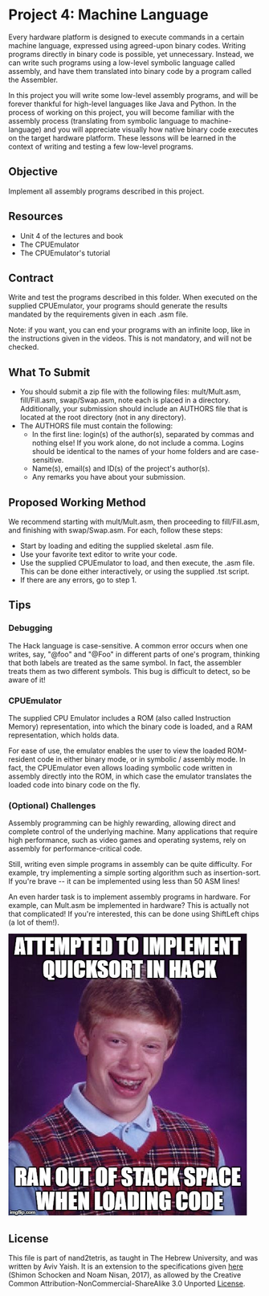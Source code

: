 # Project 4: Machine Language

Every hardware platform is designed to execute commands in a certain machine
language, expressed using agreed-upon binary codes. Writing programs directly in
binary code is possible, yet unnecessary. Instead, we can write such programs
using a low-level symbolic language called assembly, and have them translated
into binary code by a program called the Assembler.

In this project you will write some low-level assembly programs, and will be
forever thankful for high-level languages like Java and Python. In the process
of working on this project, you will become familiar with the assembly process
(translating from symbolic language to machine-language) and you will appreciate
visually how native binary code executes on the target hardware platform. These
lessons will be learned in the context of writing and testing a few low-level
programs.

## Objective

Implement all assembly programs described in this project.

## Resources

- Unit 4 of the lectures and book
- The CPUEmulator
- The CPUEmulator's tutorial

## Contract

Write and test the programs described in this folder.
When executed on the supplied CPUEmulator, your programs should generate the
results mandated by the requirements given in each .asm file.

Note: if you want, you can end your programs with an infinite loop, like in
the instructions given in the videos. This is not mandatory, and will not be
checked.

## What To Submit

- You should submit a zip file with the following files:
  mult/Mult.asm, fill/Fill.asm, swap/Swap.asm, note each is placed in a
  directory. Additionally, your submission should include an AUTHORS file
  that is located at the root directory (not in any directory).
- The AUTHORS file must contain the following:
  - In the first line: login(s) of the author(s), separated by commas and
    nothing else! If you work alone, do not include a comma.
    Logins should be identical to the names of your home folders and are
    case-sensitive.
  - Name(s), email(s) and ID(s) of the project's author(s).
  - Any remarks you have about your submission.

## Proposed Working Method

We recommend starting with mult/Mult.asm, then proceeding to fill/Fill.asm,
and finishing with swap/Swap.asm. For each, follow these steps:

- Start by loading and editing the supplied skeletal .asm file.
- Use your favorite text editor to write your code.
- Use the supplied CPUEmulator to load, and then execute, the .asm file.
  This can be done either interactively, or using the supplied .tst script.
- If there are any errors, go to step 1.

## Tips

### Debugging

The Hack language is case-sensitive. A common error occurs when one writes, say,
"@foo" and "@Foo" in different parts of one's program, thinking that both labels
are treated as the same symbol. In fact, the assembler treats them as two
different symbols. This bug is difficult to detect, so be aware of it!

### CPUEmulator

The supplied CPU Emulator includes a ROM (also called Instruction Memory)
representation, into which the binary code is loaded, and a RAM representation,
which holds data.

For ease of use, the emulator enables the user to view the loaded ROM-resident
code in either binary mode, or in symbolic / assembly mode. In fact, the
CPUEmulator even allows loading symbolic code written in assembly directly into
the ROM, in which case the emulator translates the loaded code into binary code
on the fly.

### (Optional) Challenges

Assembly programming can be highly rewarding, allowing direct and complete
control of the underlying machine. Many applications that require high
performance, such as video games and operating systems, rely on assembly
for performance-critical code.

Still, writing even simple programs in assembly can be quite difficulty. For
example, try implementing a simple sorting algorithm such as insertion-sort.
If you're brave -- it can be implemented using less than 50 ASM lines!

An even harder task is to implement assembly programs in hardware. For example,
can Mult.asm be implemented in hardware? This is actually not that complicated!
If you're interested, this can be done using ShiftLeft chips (a lot of them!).

![Meme](quicksort_meme.jpg "Meme about implementing quick sort in assembly")

## License

This file is part of nand2tetris, as taught in The Hebrew University, and
was written by Aviv Yaish. It is an extension to the specifications given
[here](https://www.nand2tetris.org) (Shimon Schocken and Noam Nisan, 2017),
as allowed by the Creative Common Attribution-NonCommercial-ShareAlike 3.0
Unported [License](https://creativecommons.org/licenses/by-nc-sa/3.0/).
